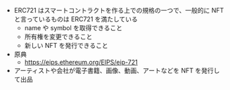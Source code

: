 - ERC721 はスマートコントラクトを作る上での規格の一つで、一般的に NFT と言っているものは ERC721 を満たしている
  - name や symbol を取得できること
  - 所有権を変更できること
  - 新しい NFT を発行できること
- 原典
  - https://eips.ethereum.org/EIPS/eip-721
- アーティストや会社が電子書籍、画像、動画、アートなどを NFT を発行して出品
